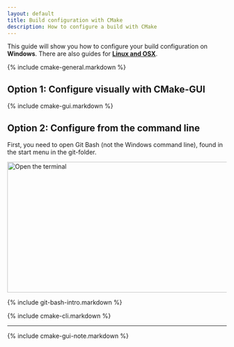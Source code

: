 ```yaml
---
layout: default
title: Build configuration with CMake
description: How to configure a build with CMake
---
```


<p class="intro">This guide will show you how to configure your build configuration on <strong>Windows</strong>. There are also guides for <strong><a href="/devguide/linux-configure-cmake">Linux and OSX</a></strong>.</p>

{% include cmake-general.markdown %}

## <span class="step">Option 1:</span> Configure visually with CMake-GUI ##

{% include cmake-gui.markdown %}

## <span class="step">Option 2:</span> Configure from the command line ##

First, you need to open Git Bash (not the Windows command line), found in the start menu in the git-folder.

<img src="/devguide/images/bootcamp/bootcamp_1_win_gitbash.jpg" width="558" height="300" alt="Open the terminal" />

{% include git-bash-intro.markdown %}

{% include cmake-cli.markdown %}

----

{% include cmake-gui-note.markdown %}